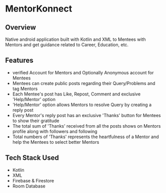 # MentorKonnect
## Overview
Native android application built with Kotlin and XML to Mentees with Mentors and get guidance related to Career, Education, etc.
## Features
* verified Account for Mentors and Optionally Anonymous account for Mentees
* Mentees can create public posts regarding their Query/Problems and tag Mentors
* Each Mentee's post has Like, Repost, Comment and exclusive 'Help/Mentor' option
* 'Help/Mentor' option allows Mentors to resolve Query by creating a reply post
* Every Mentor's reply post has an exclusive 'Thanks' button for Mentees to show their gratitude
* The total sum of 'Thanks' received from all the posts shows on Mentors profile along with followers and following
* Total numbers of 'Thanks' represents the heartfulness of a Mentor and help the Mentees to select better Mentors

## Tech Stack Used
* Kotlin
* XML
* Firebase & Firestore
* Room Database
